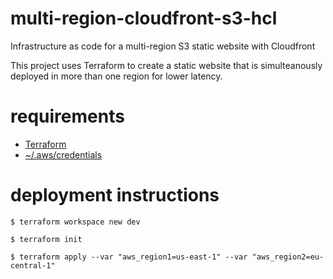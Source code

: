 # multi-region-cloudfront-s3-hcl
Infrastructure as code for a multi-region S3 static website with Cloudfront

This project uses Terraform to create a static website that is simulteanously deployed in more than one region for lower latency.

# requirements

* [Terraform](https://learn.hashicorp.com/tutorials/terraform/install-cli)
* [~/.aws/credentials](https://docs.aws.amazon.com/cli/latest/userguide/cli-configure-files.html)

# deployment instructions

```
$ terraform workspace new dev

$ terraform init

$ terraform apply --var "aws_region1=us-east-1" --var "aws_region2=eu-central-1"
```